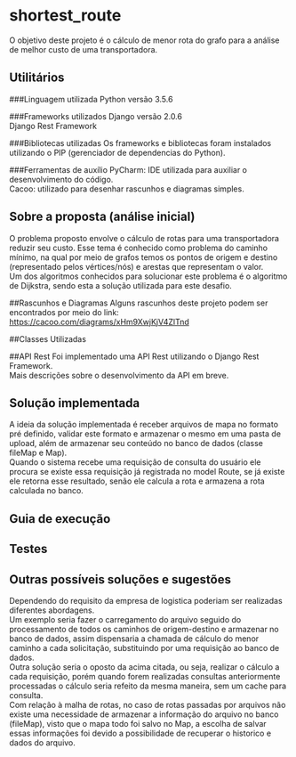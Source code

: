 # shortest_route
O objetivo deste projeto é o cálculo de menor rota do grafo para a análise de melhor custo de uma transportadora.

## Utilitários

###Linguagem utilizada
Python versão 3.5.6

###Frameworks utilizados
Django versão 2.0.6 
<br>
Django Rest Framework

###Bibliotecas utilizadas
Os frameworks e bibliotecas foram instalados utilizando o PIP (gerenciador de dependencias do Python).

###Ferramentas de auxílio
PyCharm: IDE utilizada para auxiliar o desenvolvimento do código.
<br>
Cacoo: utilizado para desenhar rascunhos e diagramas simples.

## Sobre a proposta (análise inicial)
O problema proposto envolve o cálculo de rotas para uma transportadora reduzir seu custo. 
Esse tema é conhecido como problema do caminho mínimo, na qual por meio de grafos temos os pontos de origem e destino (representado pelos vértices/nós) e arestas que representam o valor.
<br>
Um dos algoritmos conhecidos para solucionar este problema é o algoritmo de Dijkstra, sendo esta a solução utilizada para este desafio.

##Rascunhos e Diagramas
Alguns rascunhos deste projeto podem ser encontrados por meio do link: https://cacoo.com/diagrams/xHm9XwjKjV4ZlTnd 

##Classes Utilizadas


##API Rest
Foi implementado uma API Rest utilizando o Django Rest Framework.
<br>
Mais descrições sobre o desenvolvimento da API em breve.


## Solução implementada
A ideia da solução implementada é receber arquivos de mapa no formato pré definido, validar este formato e armazenar o mesmo em uma pasta de upload, além de armazenar seu conteúdo no banco de dados (classe fileMap e Map).
<br>
Quando o sistema recebe uma requisição de consulta do usuário ele procura se existe essa requisição já registrada no model Route, se já existe ele retorna esse resultado, senão ele calcula a rota e armazena a rota calculada no banco.


## Guia de execução

## Testes

## Outras possíveis soluções e sugestões
Dependendo do requisito da empresa de logistica poderiam ser realizadas diferentes abordagens.
<br>
Um exemplo seria fazer o carregamento do arquivo seguido do processamento de todos os caminhos de origem-destino e armazenar no banco de dados, assim dispensaria a chamada de cálculo do menor caminho a cada solicitação, substituindo por uma requisição ao banco de dados.
<br>
Outra solução seria o oposto da acima citada, ou seja, realizar o cálculo a cada requisição, porém quando forem realizadas consultas anteriormente processadas o cálculo seria refeito da mesma maneira, sem um cache para consulta.
<br>
Com relação à malha de rotas, no caso de rotas passadas por arquivos não existe uma necessidade de armazenar a informação do arquivo no banco (fileMap), visto que o mapa todo foi salvo no Map, a escolha de salvar essas informações foi devido a possibilidade de recuperar o historico e dados do arquivo.
